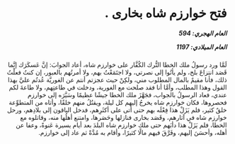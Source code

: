 <h1 dir="rtl">فتح خوارزم شاه بخارى .</h1>

<h5 dir="rtl">العام الهجري:  594

العام الميلادي: 1197

</h5>

<p dir="rtl">لَمَّا ورد رسولُ ملك الخطا التُّرك الكُفَّار على خوارزم شاه، أعاد الجوابَ: إنَّ عَسكَرَك إنَّما قَصَد انتزاعَ بلخ، ولم يأتُوا إلى نصرتي، ولا اجتَمَعْتُ بهم، ولا أمرتُهم بالعبور، إن كنتُ فعلْتُ ذلك، فأنا مقيمٌ بالمال المطلوب مني، ولكِنْ حيث عجزتم أنتم عن الغوريَّة عُدتُم عليَّ بهذا القول وهذا المطلب، وأمَّا أنا فقد صلحت مع الغورية، ودخلت في طاعتِهم، ولا طاعةَ لكم عندي، فعاد الرسولُ بالجواب، فجَهَّزَ ملك الخطا جيشًا عظيمًا وسَيَّرَه إلى خوارزم فحصروها، فكان خوارزم شاه يخرجُ إليهم كل ليلة، ويقتُلُ منهم خلقًا، وأتاه من المتطوِّعة خلقٌ كثير، فلم يَزَلْ هذا فِعْلَه بهم حتى أتى على أكثَرِهم، فدخل الباقون إلى بلادِهم، ورحل خوارزم شاه في آثارهم، وقَصَد بخارى فنازلها وحَصَرها، وامتنع أهلُها منه، وقاتلوه مع الخطا، فلم يَزَلْ هذا دأبَهم حتى ملك خوارزم شاه البلدَ بعد أيام يسيرة عَنوةً، وعفا عن أهله، وأحسَنَ إليهم، وفَرَّقَ فيهم مالًا كثيرًا، وأقام به مُدَّةً ثم عاد إلى خوارزم.</p></br>

